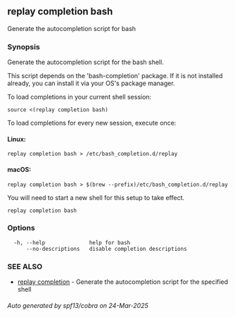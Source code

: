 ## replay completion bash

Generate the autocompletion script for bash

### Synopsis

Generate the autocompletion script for the bash shell.

This script depends on the 'bash-completion' package.
If it is not installed already, you can install it via your OS's package manager.

To load completions in your current shell session:

	source <(replay completion bash)

To load completions for every new session, execute once:

#### Linux:

	replay completion bash > /etc/bash_completion.d/replay

#### macOS:

	replay completion bash > $(brew --prefix)/etc/bash_completion.d/replay

You will need to start a new shell for this setup to take effect.


```
replay completion bash
```

### Options

```
  -h, --help              help for bash
      --no-descriptions   disable completion descriptions
```

### SEE ALSO

* [replay completion](replay_completion.md)	 - Generate the autocompletion script for the specified shell

###### Auto generated by spf13/cobra on 24-Mar-2025
